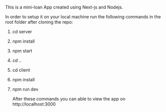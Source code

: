 This is a mini-loan App created using Next-js and Nodejs.

In order to setup it on your local machine run the following commands in the root folder after cloning the repo: 

1. cd server
2. npm install
3. npm start
4. cd ..
5. cd client
6. npm install
7. npm run dev

   After these commands you can able to view the app on http://localhost:3000

  